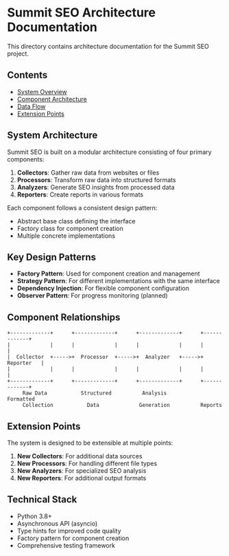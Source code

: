 # Summit SEO Architecture Documentation

This directory contains architecture documentation for the Summit SEO project.

## Contents

- [System Overview](system_overview.md)
- [Component Architecture](component_architecture.md)
- [Data Flow](data_flow.md)
- [Extension Points](extension_points.md)

## System Architecture

Summit SEO is built on a modular architecture consisting of four primary components:

1. **Collectors**: Gather raw data from websites or files
2. **Processors**: Transform raw data into structured formats
3. **Analyzers**: Generate SEO insights from processed data
4. **Reporters**: Create reports in various formats

Each component follows a consistent design pattern:
- Abstract base class defining the interface
- Factory class for component creation
- Multiple concrete implementations

## Key Design Patterns

- **Factory Pattern**: Used for component creation and management
- **Strategy Pattern**: For different implementations with the same interface
- **Dependency Injection**: For flexible component configuration
- **Observer Pattern**: For progress monitoring (planned)

## Component Relationships

```
+-------------+      +-------------+      +-------------+      +-------------+
|             |      |             |      |             |      |             |
|  Collector  +----->+  Processor  +----->+  Analyzer   +----->+  Reporter   |
|             |      |             |      |             |      |             |
+-------------+      +-------------+      +-------------+      +-------------+
     Raw Data           Structured          Analysis           Formatted
     Collection           Data             Generation          Reports
```

## Extension Points

The system is designed to be extensible at multiple points:

1. **New Collectors**: For additional data sources
2. **New Processors**: For handling different file types
3. **New Analyzers**: For specialized SEO analysis
4. **New Reporters**: For additional output formats

## Technical Stack

- Python 3.8+
- Asynchronous API (asyncio)
- Type hints for improved code quality
- Factory pattern for component creation
- Comprehensive testing framework 